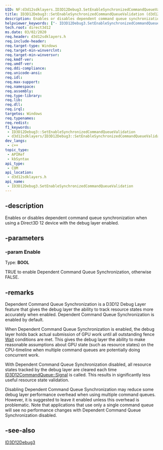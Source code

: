 ```yaml
---
UID: NF:d3d12sdklayers.ID3D12Debug3.SetEnableSynchronizedCommandQueueValidation
title: ID3D12Debug3::SetEnableSynchronizedCommandQueueValidation (d3d12sdklayers.h)
description: Enables or disables dependent command queue synchronization when using a Direct3D 12 device with the debug layer enabled.
helpviewer_keywords: ["- ID3D12Debug3.SetEnableSynchronizedCommandQueueValidation"]
tech.root: direct3d12
ms.date: 03/02/2020
req.header: d3d12sdklayers.h
req.include-header: 
req.target-type: Windows
req.target-min-winverclnt: 
req.target-min-winversvr: 
req.kmdf-ver: 
req.umdf-ver: 
req.ddi-compliance: 
req.unicode-ansi: 
req.idl: 
req.max-support: 
req.namespace: 
req.assembly: 
req.type-library: 
req.lib: 
req.dll: 
req.irql: 
targetos: Windows
req.typenames: 
req.redist: 
f1_keywords:
 - ID3D12Debug3::SetEnableSynchronizedCommandQueueValidation
 - d3d12sdklayers/ID3D12Debug3::SetEnableSynchronizedCommandQueueValidation
dev_langs:
 - c++
topic_type:
 - APIRef
 - kbSyntax
api_type:
 - COM
api_location:
 - d3d12sdklayers.h
api_name:
 - ID3D12Debug3.SetEnableSynchronizedCommandQueueValidation
---
```


## -description

Enables or disables dependent command queue synchronization when using a Direct3D 12 device with the debug layer enabled.

## -parameters

### -param Enable

Type: <b>BOOL</b>

TRUE to enable Dependent Command Queue Synchronization, otherwise FALSE.

## -remarks

Dependent Command Queue Synchronization is a D3D12 Debug Layer feature that gives the debug layer the ability to track resource states more accurately when enabled. Dependent Command Queue Synchronization is enabled by default. 

When Dependent Command Queue Synchronization is enabled, the debug layer holds back actual submission of GPU work until all outstanding fence <a href="https://docs.microsoft.com/windows/desktop/api/d3d12/nf-d3d12-id3d12commandqueue-wait">Wait</a> conditions are met. This gives the debug layer the ability to make reasonable assumptions about GPU state (such as resource states) on the CPU-timeline when multiple command queues are potentially doing concurrent work.

With Dependent Command Queue Synchronization disabled, all resource states tracked by the debug layer are cleared each time <a href="https://docs.microsoft.com/windows/desktop/api/d3d12/nf-d3d12-id3d12commandqueue-signal">ID3D12CommandQueue::Signal</a> is called. This results in significantly less useful resource state validation.

Disabling Dependent Command Queue Synchronization may reduce some debug layer performance overhead when using multiple command queues. However, it is suggested to leave it enabled unless this overhead is problematic. Note that applications that use only a single command queue will see no performance changes with Dependent Command Queue Synchronization disabled.

## -see-also

<a href="https://docs.microsoft.com/windows/desktop/api/d3d12sdklayers/nn-d3d12sdklayers-id3d12debug1">ID3D12Debug3</a>

